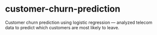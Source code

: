 # customer-churn-prediction
Customer churn prediction using logistic regression — analyzed telecom data to predict which customers are most likely to leave.
